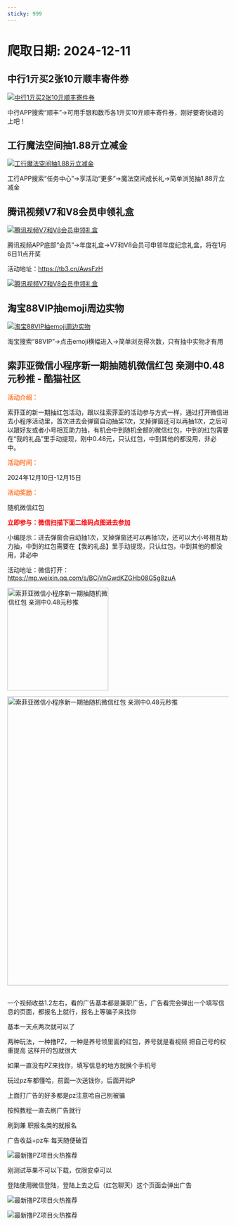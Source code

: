 ```yaml
---
sticky: 999
---
```

# 爬取日期: 2024-12-11
## 中行1亓买2张10亓顺丰寄件券
<p>
    <a rel="nofollow" target="_blank" href="https://www.qqhjy6.xyz/caiji/data/images/2024-12-09/b75cb950bc2f59649298cb43c788652f.jpg"><img src="https://image.smallfawn.work/?url=https://www.qqhjy6.xyz/caiji/data/images/2024-12-09/b75cb950bc2f59649298cb43c788652f.jpg" title="中行1亓买2张10亓顺丰寄件券 " alt="中行1亓买2张10亓顺丰寄件券 " referrerpolicy="no-referrer"></a> 
</p>
<p>
    中行APP搜索“顺丰”-&gt;可用手银和数币各1亓买10亓顺丰寄件券，刚好要寄快递的上吧！
</p>

## 工行魔法空间抽1.88亓立减金
<p>
    <a rel="nofollow" target="_blank" href="https://www.qqhjy6.xyz/caiji/data/images/2024-12-09/14a46d41f9c4b52da3d15fba6f932dd2.jpg"><img src="https://image.smallfawn.work/?url=https://www.qqhjy6.xyz/caiji/data/images/2024-12-09/14a46d41f9c4b52da3d15fba6f932dd2.jpg" title="工行魔法空间抽1.88亓立减金 " alt="工行魔法空间抽1.88亓立减金 " referrerpolicy="no-referrer"></a> 
</p>
<p>
    工行APP搜索“任务中心”-&gt;享活动“更多”-&gt;魔法空间成长礼-&gt;简单浏览抽1.88亓立减金
</p>

## 腾讯视频V7和V8会员申领礼盒
<p>
    <a rel="nofollow" target="_blank" href="https://www.qqhjy6.xyz/caiji/data/images/2024-12-09/181f3c5b08dc725732b0625914e8bacd.jpg"><img src="https://image.smallfawn.work/?url=https://www.qqhjy6.xyz/caiji/data/images/2024-12-09/181f3c5b08dc725732b0625914e8bacd.jpg" title="腾讯视频V7和V8会员申领礼盒 " alt="腾讯视频V7和V8会员申领礼盒 " referrerpolicy="no-referrer"></a> 
</p>
<p>
    腾讯视频APP底部“会员”-&gt;年度礼盒-&gt;V7和V8会员可申领年度纪念礼盒，将在1月6日11点开奖
</p>
<p>
    活动地址：<a rel="nofollow" target="_blank" href="https://4rz.cn/ABoUJV">https://tb3.cn/AwsFzH</a> 
</p>
<p>
    <a rel="nofollow" target="_blank" href="https://www.qqhjy6.xyz/caiji/data/images/2024-12-09/752be842f5c08750dd3b7fef97a35390.png"><img src="https://image.smallfawn.work/?url=https://www.qqhjy6.xyz/caiji/data/images/2024-12-09/752be842f5c08750dd3b7fef97a35390.png" title="腾讯视频V7和V8会员申领礼盒 " alt="腾讯视频V7和V8会员申领礼盒 " referrerpolicy="no-referrer"></a> 
</p>

## 淘宝88VIP抽emoji周边实物
<p>
    <a rel="nofollow" target="_blank" href="https://www.qqhjy6.xyz/caiji/data/images/2024-12-09/c1a83dd1b2d0048fa8cb6fe824fc955f.jpg"><img src="https://image.smallfawn.work/?url=https://www.qqhjy6.xyz/caiji/data/images/2024-12-09/c1a83dd1b2d0048fa8cb6fe824fc955f.jpg" title="淘宝88VIP抽emoji周边实物 " alt="淘宝88VIP抽emoji周边实物 " referrerpolicy="no-referrer"></a> 
</p>
<p>
    淘宝搜索“88VIP”-&gt;点击emoji横幅进入-&gt;简单浏览得次数，只有抽中实物才有用
</p>

## 索菲亚微信小程序新一期抽随机微信红包 亲测中0.48元秒推 - 酷猫社区
<p><span style="color: #ff7b33;"><strong>活动介绍：</strong></span></p> 
<p><span style="text-indent: 2em;">索菲亚的新一期抽红包活动，跟以往索菲亚的活动参与方式一样，通过打开微信进去小程序活动里，首次进去会弹窗自动抽奖1次，叉掉弹窗还可以再抽1次，之后可以跟好友或者小号相互助力抽，有机会中到随机金额的微信红包，中到的红包需要在“我的礼品”里手动提现，刚中0.48元，只认红包，中到其他的都没用，非必中。</span></p> 
<p><strong><span style="color: #ff7b33;">活动时间：</span></strong></p> 
<p>2024年12月10日-12月15日</p> 
<p><strong><span style="color: #ff7b33;">活动奖励：</span></strong></p> 
<p>随机微信红包</p> 
<p><strong><span style="color: #ff7b33;"><span style="color: #ff0000;">立即参与：微信扫描下面二维码点图进去参加</span></span></strong></p> 
<p>小编提示：进去弹窗会自动抽1次，叉掉弹窗还可以再抽1次，还可以大小号相互助力抽，中到的红包需要在【我的礼品】里手动提现，只认红包，中到其他的都没用，非必中</p> 
<p>活动地址：微信打开：<a href="https://mp.weixin.qq.com/s/BCjVnGwdKZGHb08G5g8zuA" target="_blank">https://mp.weixin.qq.com/s/BCjVnGwdKZGHb08G5g8zuA</a></p> 
<p></p><div class="el-image"><img class="alignnone size-full wp-image-214909" src="https://image.smallfawn.work/?url=https://pic.dir28.com/wp-content/uploads/2024/12/20241210225536.jpg" alt="索菲亚微信小程序新一期抽随机微信红包 亲测中0.48元秒推" width="230" height="233" referrerpolicy="no-referrer"></div><p></p> 
<p></p><div class="el-image"><img class="alignnone size-full wp-image-214910" src="https://image.smallfawn.work/?url=https://pic.dir28.com/wp-content/uploads/2024/12/20241210233927.jpg" alt="索菲亚微信小程序新一期抽随机微信红包 亲测中0.48元秒推" width="610" height="656" referrerpolicy="no-referrer"></div><p></p>

## 
<p>一个视频收益1.2左右，看的广告基本都是兼职广告，广告看完会弹出一个填写信息的页面，都报名上就行，报名上等骗子来找你</p> 
<p>基本一天点两次就可以了</p> 
<p>两种玩法，一种撸PZ，一种是养号领里面的红包，养号就是看视频 把自己号的权重提高 这样开的包就很大</p> 
<p>如果一直没有PZ来找你，填写信息的地方就换个手机号</p> 
<p>玩过pz车都懂哈，前面一次送钱你，后面开始P</p> 
<p>上面打广告的好多都是pz注意哈自己别被骗</p> 
<p>按照教程一直去刷广告就行</p> 
<p>刷到兼 职报名类的就报名</p> 
<p>广告收益+pz车 每天随便破百</p> 
<p></p><div class="el-image"><img src="https://image.smallfawn.work/?url=https://static.xkwo.com/xiaok/27c46924b1a242fa9c2e3815af3ba574.jpg" alt="最新撸PZ项目火热推荐" class="el-image__inner el-image__preview" referrerpolicy="no-referrer"></div><p></p> 
<p>刚测试苹果不可以下载，仅限安卓可以</p> 
<p>登陆使用微信登陆，登陆上去之后（红包聊天）这个页面会弹出广告</p> 
<p></p><div class="el-image"><img src="https://image.smallfawn.work/?url=https://static.xkwo.com/xiaok/8f1a12e2508d4cf9844b57aff41cca13.jpg" alt="最新撸PZ项目火热推荐" class="el-image__inner el-image__preview" referrerpolicy="no-referrer"></div><p></p> 
<p></p><div class="el-image"><img src="https://image.smallfawn.work/?url=https://static.xkwo.com/xiaok/a7324d84f089494baf611655d2e69ef9.jpg" alt="最新撸PZ项目火热推荐" class="el-image__inner el-image__preview" referrerpolicy="no-referrer"></div><p></p>

